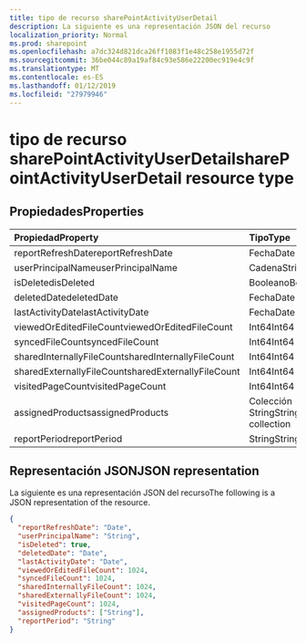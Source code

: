 ```yaml
---
title: tipo de recurso sharePointActivityUserDetail
description: La siguiente es una representación JSON del recurso
localization_priority: Normal
ms.prod: sharepoint
ms.openlocfilehash: a7dc324d821dca26ff1083f1e48c258e1955d72f
ms.sourcegitcommit: 36be044c89a19af84c93e586e22200ec919e4c9f
ms.translationtype: MT
ms.contentlocale: es-ES
ms.lasthandoff: 01/12/2019
ms.locfileid: "27979946"
---
```

# <a name="sharepointactivityuserdetail-resource-type"></a><span data-ttu-id="14ab5-103">tipo de recurso sharePointActivityUserDetail</span><span class="sxs-lookup"><span data-stu-id="14ab5-103">sharePointActivityUserDetail resource type</span></span>

## <a name="properties"></a><span data-ttu-id="14ab5-104">Propiedades</span><span class="sxs-lookup"><span data-stu-id="14ab5-104">Properties</span></span>

| <span data-ttu-id="14ab5-105">Propiedad</span><span class="sxs-lookup"><span data-stu-id="14ab5-105">Property</span></span>                  | <span data-ttu-id="14ab5-106">Tipo</span><span class="sxs-lookup"><span data-stu-id="14ab5-106">Type</span></span>              |
| :------------------------ | :---------------- |
| <span data-ttu-id="14ab5-107">reportRefreshDate</span><span class="sxs-lookup"><span data-stu-id="14ab5-107">reportRefreshDate</span></span>         | <span data-ttu-id="14ab5-108">Fecha</span><span class="sxs-lookup"><span data-stu-id="14ab5-108">Date</span></span>              |
| <span data-ttu-id="14ab5-109">userPrincipalName</span><span class="sxs-lookup"><span data-stu-id="14ab5-109">userPrincipalName</span></span>         | <span data-ttu-id="14ab5-110">Cadena</span><span class="sxs-lookup"><span data-stu-id="14ab5-110">String</span></span>            |
| <span data-ttu-id="14ab5-111">isDeleted</span><span class="sxs-lookup"><span data-stu-id="14ab5-111">isDeleted</span></span>                 | <span data-ttu-id="14ab5-112">Booleano</span><span class="sxs-lookup"><span data-stu-id="14ab5-112">Boolean</span></span>           |
| <span data-ttu-id="14ab5-113">deletedDate</span><span class="sxs-lookup"><span data-stu-id="14ab5-113">deletedDate</span></span>               | <span data-ttu-id="14ab5-114">Fecha</span><span class="sxs-lookup"><span data-stu-id="14ab5-114">Date</span></span>              |
| <span data-ttu-id="14ab5-115">lastActivityDate</span><span class="sxs-lookup"><span data-stu-id="14ab5-115">lastActivityDate</span></span>          | <span data-ttu-id="14ab5-116">Fecha</span><span class="sxs-lookup"><span data-stu-id="14ab5-116">Date</span></span>              |
| <span data-ttu-id="14ab5-117">viewedOrEditedFileCount</span><span class="sxs-lookup"><span data-stu-id="14ab5-117">viewedOrEditedFileCount</span></span>   | <span data-ttu-id="14ab5-118">Int64</span><span class="sxs-lookup"><span data-stu-id="14ab5-118">Int64</span></span>             |
| <span data-ttu-id="14ab5-119">syncedFileCount</span><span class="sxs-lookup"><span data-stu-id="14ab5-119">syncedFileCount</span></span>           | <span data-ttu-id="14ab5-120">Int64</span><span class="sxs-lookup"><span data-stu-id="14ab5-120">Int64</span></span>             |
| <span data-ttu-id="14ab5-121">sharedInternallyFileCount</span><span class="sxs-lookup"><span data-stu-id="14ab5-121">sharedInternallyFileCount</span></span> | <span data-ttu-id="14ab5-122">Int64</span><span class="sxs-lookup"><span data-stu-id="14ab5-122">Int64</span></span>             |
| <span data-ttu-id="14ab5-123">sharedExternallyFileCount</span><span class="sxs-lookup"><span data-stu-id="14ab5-123">sharedExternallyFileCount</span></span> | <span data-ttu-id="14ab5-124">Int64</span><span class="sxs-lookup"><span data-stu-id="14ab5-124">Int64</span></span>             |
| <span data-ttu-id="14ab5-125">visitedPageCount</span><span class="sxs-lookup"><span data-stu-id="14ab5-125">visitedPageCount</span></span>          | <span data-ttu-id="14ab5-126">Int64</span><span class="sxs-lookup"><span data-stu-id="14ab5-126">Int64</span></span>             |
| <span data-ttu-id="14ab5-127">assignedProducts</span><span class="sxs-lookup"><span data-stu-id="14ab5-127">assignedProducts</span></span>          | <span data-ttu-id="14ab5-128">Colección String</span><span class="sxs-lookup"><span data-stu-id="14ab5-128">String collection</span></span> |
| <span data-ttu-id="14ab5-129">reportPeriod</span><span class="sxs-lookup"><span data-stu-id="14ab5-129">reportPeriod</span></span>              | <span data-ttu-id="14ab5-130">String</span><span class="sxs-lookup"><span data-stu-id="14ab5-130">String</span></span>            |

## <a name="json-representation"></a><span data-ttu-id="14ab5-131">Representación JSON</span><span class="sxs-lookup"><span data-stu-id="14ab5-131">JSON representation</span></span>

<span data-ttu-id="14ab5-132">La siguiente es una representación JSON del recurso</span><span class="sxs-lookup"><span data-stu-id="14ab5-132">The following is a JSON representation of the resource.</span></span>

<!-- {
  "blockType": "resource",
  "@odata.type": "microsoft.graph.sharePointActivityUserDetail"
} -->

```json
{
  "reportRefreshDate": "Date", 
  "userPrincipalName": "String", 
  "isDeleted": true, 
  "deletedDate": "Date", 
  "lastActivityDate": "Date", 
  "viewedOrEditedFileCount": 1024, 
  "syncedFileCount": 1024, 
  "sharedInternallyFileCount": 1024, 
  "sharedExternallyFileCount": 1024, 
  "visitedPageCount": 1024, 
  "assignedProducts": ["String"], 
  "reportPeriod": "String"
}
```
